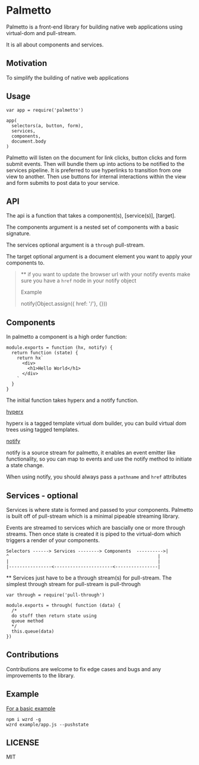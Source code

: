 # Palmetto

Palmetto is a front-end library for building native web applications using virtual-dom and pull-stream.

It is all about components and services.

## Motivation

To simplify the building of native web applications

## Usage

```
var app = require('palmetto')

app(
  selectors(a, button, form),
  services,
  components,
  document.body
)
```

Palmetto will listen on the document for link clicks, button clicks and form submit events. Then will bundle them up into actions to be notified to the
services pipeline. It is preferred to use hyperlinks to transition from one view to another. Then use buttons for internal interactions within the view and
form submits to post data to your service.

## API

The api is a function that takes a component(s), [service(s)], [target].

The components argument is a nested set of components with a basic signature.

The services optional argument is a `through` pull-stream.

The target optional argument is a document element you want to apply your components to.

> ** if you want to update the browser url with your notify events make sure you have a `href` node in your notify object
>
> Example
>
> notify(Object.assign({ href: '/'}, {}))

## Components

In palmetto a component is a high order function:

```
module.exports = function (hx, notify) {
  return function (state) {
    return hx`
      <div>
        <h1>Hello World</h1>
      </div>
    `
  }
}
```

The initial function takes hyperx and a notify function.

[hyperx](https://github.com/substack/hyperx)

hyperx is a tagged template virtual dom builder, you can build virtual dom trees using
tagged templates.

[notify](https://github.com/pull-stream/pull-notify)

notify is a source stream for palmetto, it enables an event emitter like functionality, so you can map to events and use the notify method to
initiate a state change.

When using notify, you should always pass a `pathname` and `href` attributes

## Services - optional

Services is where state is formed and passed to your components. Palmetto is built
off of pull-stream which is a minimal pipeable streaming library.

Events are streamed to services which are bascially one or more through streams. Then once state is created it is piped to the virtual-dom which triggers a
render of your components.

```
Selectors ------> Services --------> Components  ---------->|
^                                                        |
|                                                        |
|----------------<----------------------<----------------|
```


** Services just have to be a through stream(s) for pull-stream. The simplest
through stream for pull-stream is pull-through

```
var through = require('pull-through')

module.exports = through( function (data) {
  /*
  do stuff then return state using
  queue method
  */
  this.queue(data)
})
```

## Contributions

Contributions are welcome to fix edge cases and bugs and any improvements to the
library.

## Example

[For a basic example](./example)

```
npm i wzrd -g
wzrd example/app.js --pushstate
```

## LICENSE

MIT
